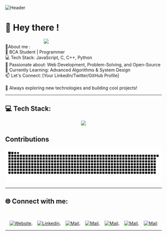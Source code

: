![Header](<img src="https://github.com/satyam-umrao/satyam-umrao/blob/d140b5a6fee9928ac42acfd7c8512ef6dcc18f67/header.gif"> )

# 👋 Hey there !
<img align="right" margin="20px" width="380px" src="https://user-images.githubusercontent.com/74038190/225813708-98b745f2-7d22-48cf-9150-083f1b00d6c9.gif"> <br>
💫About me :<br>🚀 BCA Student | Programmer<br>💻 Tech Stack: JavaScript, C, C++, Python<br>🔧 Passionate about: Web Development, Problem-Solving, and Open-Source<br>📌 Currently Learning: Advanced Algorithms & System Design<br>📫 Let's Connect: [Your LinkedIn/Twitter/GitHub Profile]<br><br>🌱 Always exploring new technologies and building cool projects!

<hr>


 
## 💻 Tech Stack: 
<p align="center"> <img src="https://skillicons.dev/icons?i=html,css,tailwind,js,c,cpp,py,git,github,githubactions,vscode,vercel,netlify,figma,aws,linux,arch" /> </p>

## Contributions
<p align="center"> 
<picture>
  <source media="(prefers-color-scheme: dark)" srcset="https://raw.githubusercontent.com/satyam-umrao/satyam-umrao/output/github-contribution-grid-snake-dark.svg">
  <source media="(prefers-color-scheme: light)" srcset="https://raw.githubusercontent.com/satyam-umrao/satyam-umrao/output/github-contribution-grid-snake.svg">
  <img alt="github contribution grid snake animation" src="https://raw.githubusercontent.com/satyam-umrao/satyam-umrao/output/github-contribution-grid-snake.svg">
</picture>
  </p>
<hr>


## 🌐 Connect with me:
<br>
<p align="center">
  <a href="https://instagram.com/s.a.t.y.a.m_84">
    <img align="center" src="https://cdn.worldvectorlogo.com/logos/instagram-2016-6.svg" width="70" height="50" alt="Website"/>
  </a>
  &nbsp;&nbsp;&nbsp;
  <a href="https://www.linkedin.com/in/satyam-umrao-4b3615287?utm_source=share&utm_campaign=share_via&utm_content=profile&utm_medium=android_app">
    <img align="center" src="https://cdn.worldvectorlogo.com/logos/linkedin-icon-3.svg" width="70" height="50" alt="Linkedin"/>
  </a>
  &nbsp;&nbsp;&nbsp;
  <a href="https://pin.it/49B6UBltq">
    <img align="center" src="https://cdn.worldvectorlogo.com/logos/pinterest-3.svg" width="75" height="50" alt="Mail" />
  </a>
  &nbsp;&nbsp;&nbsp;
  <a href="https://www.quora.com/profile/Satyam-Umrao-4">
    <img align="center" src="https://cdn.worldvectorlogo.com/logos/quora-logo-2015.svg" width="75" height="50" alt="Mail" />
  </a>
  &nbsp;&nbsp;&nbsp;
  <a href="https://x.com/SatyamUmrao_?t=lE07xwkYqjQ13boA9p9f2Q&s=09">
    <img align="center" src="https://cdn.worldvectorlogo.com/logos/twitter-logo-2.svg" width="75" height="50" alt="Mail" />
  </a>
  &nbsp;&nbsp;&nbsp;
  <a href="https://wa.me/+919794069148?text=Hi%20" >
    <img align="center" src="https://cdn.worldvectorlogo.com/logos/whatsapp-2.svg" width="115" height="65" alt="Mail" />
  </a>
  &nbsp;&nbsp;&nbsp;
  <a href="mailto:satyamumrao11225@gmail.com">
    <img align="center" src="https://cdn.worldvectorlogo.com/logos/official-gmail-icon-2020-.svg" width="75" height="50" alt="Mail" />
  </a>
  <hr>
</p>
